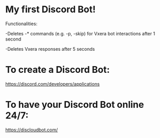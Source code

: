 # My first Discord Bot!

Functionalities:

-Deletes -* commands (e.g. -p, -skip) for Vxera bot interactions after 1 second

-Deletes Vxera responses after 5 seconds

# To create a Discord Bot:

https://discord.com/developers/applications

# To have your Discord Bot online 24/7:

https://discloudbot.com/
